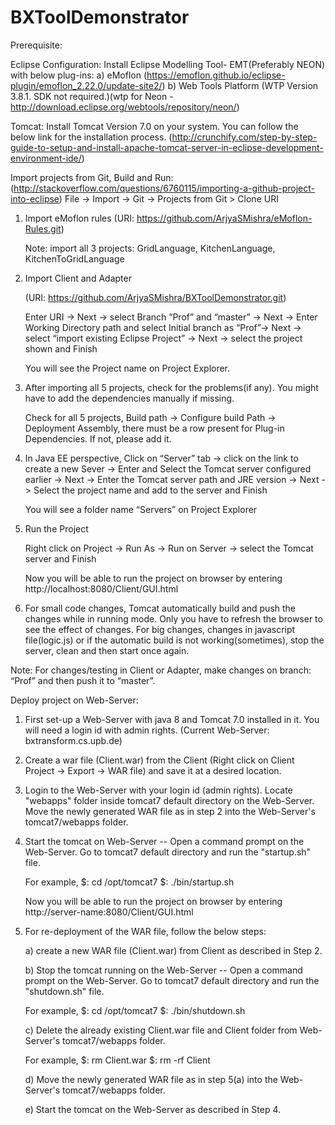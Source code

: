 # BXToolDemonstrator

Prerequisite:

Eclipse Configuration:
Install Eclipse Modelling Tool- EMT(Preferably NEON) with below plug-ins:
a) eMoflon (https://emoflon.github.io/eclipse-plugin/emoflon_2.22.0/update-site2/)
b) Web Tools Platform (WTP Version 3.8.1. SDK not required.)(wtp for Neon - http://download.eclipse.org/webtools/repository/neon/)

Tomcat:
Install Tomcat Version 7.0 on your system. You can follow the below link for the installation process.
(http://crunchify.com/step-by-step-guide-to-setup-and-install-apache-tomcat-server-in-eclipse-development-environment-ide/)


Import projects from Git, Build and Run:
(http://stackoverflow.com/questions/6760115/importing-a-github-project-into-eclipse)
File -> Import -> Git -> Projects from Git > Clone URI

1. Import eMoflon rules
   (URI: https://github.com/ArjyaSMishra/eMoflon-Rules.git)
   
   Note: import all 3 projects: GridLanguage, KitchenLanguage, KitchenToGridLanguage

2. Import Client and Adapter

   (URI: https://github.com/ArjyaSMishra/BXToolDemonstrator.git)

   Enter URI -> Next -> select Branch “Prof” and “master” -> Next -> Enter Working Directory path and select Initial branch as “Prof”-> Next -> select “import existing Eclipse Project” -> Next -> select the project shown and Finish

   You will see the Project name on Project Explorer.
  
3. After importing all 5 projects, check for the problems(if any). You might have to add the dependencies manually if missing.

   Check for all 5 projects, Build path -> Configure build Path -> Deployment Assembly, there must be a row present for Plug-in Dependencies. If not, please add it.

4. In Java EE perspective, Click on “Server” tab -> click on the link to create a new Sever -> Enter and Select the Tomcat server configured earlier -> Next -> Enter the Tomcat server path and JRE version -> Next -> Select the project name and add to the server and Finish

   You will see a folder name “Servers” on Project Explorer

5. Run the Project

   Right click on Project -> Run As -> Run on Server -> select the Tomcat server and Finish

   Now you will be able to run the project on browser by entering http://localhost:8080/Client/GUI.html
   
6. For small code changes, Tomcat automatically build and push the changes while in running mode. Only you have to refresh the browser to see the effect of changes.
   For big changes, changes in javascript file(logic.js) or if the automatic build is not working(sometimes), stop the server, clean and then start once again.   


Note: For changes/testing in Client or Adapter, make changes on branch: “Prof” and then push it to “master”.

Deploy project on Web-Server:
1. First set-up a Web-Server with java 8 and Tomcat 7.0 installed in it. You will need a login id with admin rights. (Current Web-Server: bxtransform.cs.upb.de)

2. Create a war file (Client.war) from the Client (Right click on Client Project -> Export -> WAR file) and save it at a desired location.

3. Login to the Web-Server with your login id (admin rights). Locate "webapps" folder inside tomcat7 default directory on the Web-Server. 
   Move the newly generated WAR file as in step 2 into the Web-Server's tomcat7/webapps folder.

4. Start the tomcat on Web-Server -- Open a command prompt on the Web-Server. Go to tomcat7 default directory and run the "startup.sh" file. 

   For example,
   $: cd /opt/tomcat7
   $: ./bin/startup.sh
   
   Now you will be able to run the project on browser by entering http://server-name:8080/Client/GUI.html
   
5. For re-deployment of the WAR file, follow the below steps:
   
   a) create a new WAR file (Client.war) from Client as described in Step 2.
   
   b) Stop the tomcat running on the Web-Server -- Open a command prompt on the Web-Server. Go to tomcat7 default directory and run the "shutdown.sh" file.  
   
      For example,
      $: cd /opt/tomcat7
      $: ./bin/shutdown.sh 
	  
   c) Delete the already existing Client.war file and Client folder from Web-Server's tomcat7/webapps folder.
   
      For example,
      $: rm Client.war
      $: rm -rf Client
   
   d) Move the newly generated WAR file as in step 5(a) into the Web-Server's tomcat7/webapps folder. 
   
   e) Start the tomcat on the Web-Server as described in Step 4.